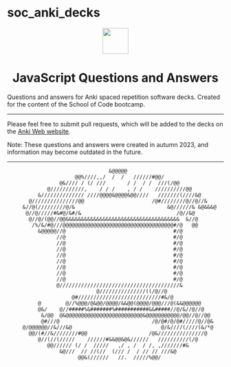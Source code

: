 # soc_anki_decks

<div align="center">
  <img height="60" src="https://img.icons8.com/color/344/javascript.png">
  <h1>JavaScript Questions and Answers</h1>
</div>

Questions and answers for Anki spaced repetition software decks. Created for the content of the School of Code bootcamp. 

------------------------------------------------------------------------------------------------------------------------

Please feel free to submit pull requests, which will be added to the decks on the [Anki Web website](https://ankiweb.net/shared/info/1120412708?cb=1695934122268).

Note: These questions and answers were created in autumn 2023, and information may become outdated in the future.

------------------------------------------------------------------------------------------------------------------------



                                     &@@@@@                                     
                          @@%////,,/  /  /   //////#@@/                         
                     @&//// / (/ ///       / /  / /  ///(/@@                    
                 @///////////,    / / /    , / /    //////////@@                
              &////////////// ////@@@@&@@@@&@@////   ///////(////&@             
           @///////////////@@                      /@#////////@//@//&           
         &//@(/////////@/&                              &@//////& &@&&&@        
          @//@/////#&#@/&#/&                               /@//&@               
           @//@/(@@//@@&&&&&&&&&&&&&&&&&&&&&&&&&&&&&&&&&&&&&  &//@              
            /%/&/#@///@@@@@@@@@@@@@@@@@@@@@@@@@@@@@@@@@@@@#/@   @@              
              &@@@@@//@                                   #/@                   
                    //@                                   #/@                   
                    //@                                   #/@                   
                    //@                                   #/@                   
                    //@                                   #/@                   
                    //@                                   #/@                   
                    //@                                   #/@                   
                    //@                                   #/@                   
                    //@                                   #/@                   
                    @///////////////////////////////////////&                   
                                 @///////////////((/@//@                        
                         @#///////////////////////////#&/@                      
              @        @//%@@@/@&@@/@@@@/&&@@(@@@@/@@@///@(&&@@@@@@             
              @&/    @//#####%&#######%###########&&#####//@/&//@//@            
               &/@@  @&@@@@@@@@@@@@@@@@@@@@@@@@@&@@@@@@@@@@@/@@//@//@@          
               @#///@                              /@/@#/@/@#/////@//@&         
         @/@@@@@@//&///&@                             @/&////(////(&/*@         
           @@/(#//&////////#@@                    /@&///////////////@           
              @//(//(/////    //////#&&@@&@&//////   //////////(/@              
                 @@////// (/ /  /////   ,/ , /  / /, ,///////#&                 
                     &@///  // //(//  (/// /  / // // ///&@                     
                           @@&(//////   //.  /////%@@/                          